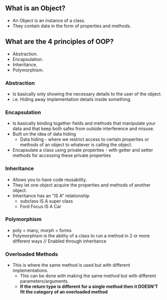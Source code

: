 ## What is an Object?
- An Object is an instance of a class.
- They contain data in the form of properties and methods.

## What are the 4 principles of OOP?
- Abstraction.
- Encapsulation.
- Inheritance.
- Polymorphism.

### Abstraction
- Is basically only showing the necessary details to the user of the object.
- i.e. Hiding away implementation details inside something.

### Encapsulation
- Is basically binding together fields and methods that manipulate your data and that keep both safes from outside interference and misuse.
- Built on the idea of data hiding
  - Data hiding - where we restrict access to certain properties or methods of an object to whatever is calling the object.
- Encapsulate a class using private properties - with getter and setter methods for accessing these private properties

### Inheritance
- Allows you to have code reusability.
- They let one object acquire the properties and methods of another object.
- Inheritance has an "IS A" relationship
  - subclass IS A super class
  - Ford Focus IS A Car

### Polymorphism
- poly = many, morph = forms
- Polymorphism is the ability of a class to run a method in 2 or more different ways // Enabled through inheritance

### Overloaded Methods
- This is where the same method is used but with different implementations.
  - This can be done with making the same method but with different parameters/arguments.
  - **If the return type is different for a single method then it DOESN'T fit the category of an overloaded method**
